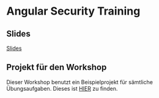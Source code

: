 # Angular Security Training

## Slides

[Slides](https://docs.google.com/presentation/d/1YxCcxBBXRIOJ8bUi99WxWEQE5jTn7d_E8xnIk8jeMv0/edit?usp=sharing)

## Projekt für den Workshop

Dieser Workshop benutzt ein Beispielprojekt für sämtliche Übungsaufgaben. Dieses ist [HIER](https://github.com/martinakraus/angular-security) zu finden.
